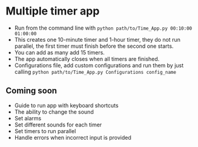 # Multiple timer app
- Run from the command line with `python path/to/Time_App.py 00:10:00 01:00:00`
- This creates one 10-minute timer and 1-hour timer, they do not run parallel, the first timer must finish before the second one starts.
- You can add as many add 15 timers.
- The app automatically closes when all timers are finished.
- Configurations file, add custom configurations and run them by just calling `python path/to/Time_App.py Configurations config_name`

## Coming soon
- Guide to run app with keyboard shortcuts
- The ability to change the sound
- Set alarms
- Set different sounds for each timer
- Set timers to run parallel
- Handle errors when incorrect input is provided